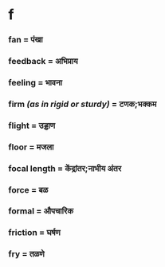 # f

### fan = पंखा

### feedback = अभिप्राय

### feeling = भावना

### firm *(as in rigid or sturdy)* = टणक;भक्कम

### flight = उड्डाण

### floor = मजला

### focal length = केंद्रांतर;नाभीय अंतर

### force = बळ

### formal = औपचारिक

### friction = घर्षण

### fry = तळणे

